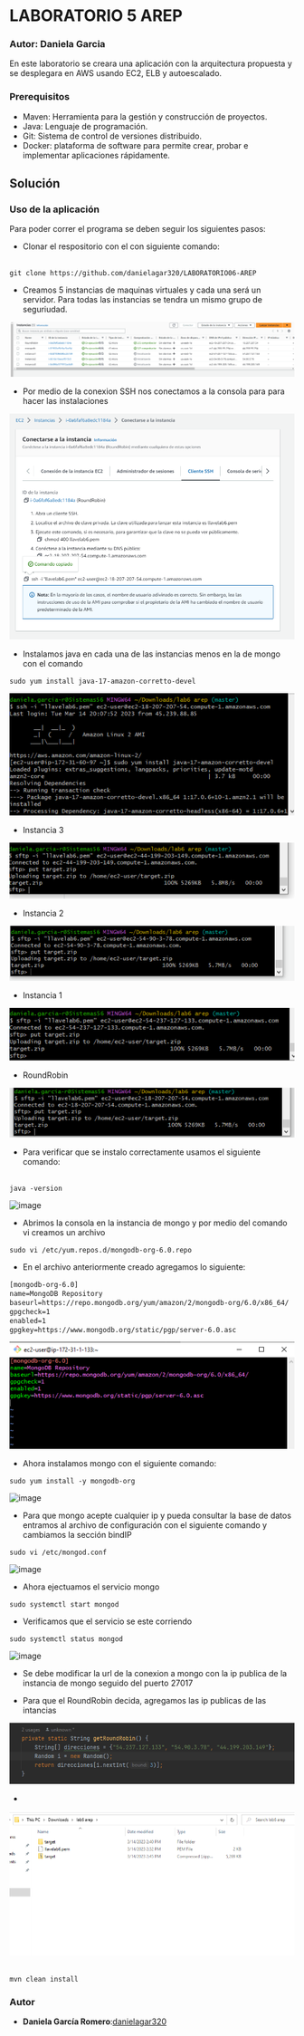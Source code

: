 # LABORATORIO 5 AREP

### Autor: Daniela Garcia 

En este laboratorio se creara una aplicación con la arquitectura propuesta y se desplegara en AWS usando EC2, ELB y autoescalado.




### Prerequisitos
* Maven: Herramienta para la gestión y construcción de proyectos.
* Java: Lenguaje de programación.
* Git: Sistema de control de versiones distribuido.
* Docker: plataforma de software para permite crear, probar e implementar aplicaciones rápidamente.

## Solución


### Uso de la aplicación

Para poder correr el programa se deben seguir los siguientes pasos:
* Clonar el respositorio con el con siguiente comando:

```

git clone https://github.com/danielagar320/LABORATORIO06-AREP

```
* Creamos 5 instancias de maquinas virtuales y cada una será un servidor. Para todas las instancias se tendra un mismo grupo de seguriudad. 

![](img/img.png)

* Por medio de la conexion SSH nos conectamos a la consola para para hacer las instalaciones

![](img/img_2.png)


* Instalamos java en cada una de las instancias menos en la de mongo con el comando

```
sudo yum install java-17-amazon-corretto-devel

```

![](img/img_4.png)

* Instancia 3

![](img/img_5.png)

* Instancia 2

![](img/img_6.png)
* Instancia 1

![](img/img_7.png)

* RoundRobin

![](img/img_8.png)

* Para verificar que se instalo correctamente usamos el siguiente comando:

```

java -version

```

![image](https://user-images.githubusercontent.com/111092204/225782257-c507d3ad-7df4-41e4-acc2-bda73745533e.png)

* Abrimos la consola en la instancia de mongo y por medio del comando vi creamos un archivo

```
sudo vi /etc/yum.repos.d/mongodb-org-6.0.repo

```

* En el archivo anteriormente creado agregamos lo siguiente:

```
[mongodb-org-6.0]
name=MongoDB Repository
baseurl=https://repo.mongodb.org/yum/amazon/2/mongodb-org/6.0/x86_64/
gpgcheck=1
enabled=1
gpgkey=https://www.mongodb.org/static/pgp/server-6.0.asc

```

![](img/img_10.png)

* Ahora instalamos mongo con el siguiente comando:

```
sudo yum install -y mongodb-org

```

![image](https://user-images.githubusercontent.com/111092204/225783397-36b4fefc-36b1-496f-81f6-7bc052ab9e80.png)

* Para que mongo acepte cualquier ip y pueda consultar la base de datos entramos al archivo de configuración con el siguiente comando y cambiamos la sección bindIP

```
sudo vi /etc/mongod.conf

```

![image](https://user-images.githubusercontent.com/111092204/225783961-7bb18af0-6a5a-4859-8ad1-8e9e009ef232.png)

* Ahora ejectuamos el servicio mongo

```
sudo systemctl start mongod

```

* Verificamos que el servicio se este corriendo

```
sudo systemctl status mongod

```

![image](https://user-images.githubusercontent.com/111092204/225784527-d89582a7-22eb-492a-aeb9-e8447f116b4d.png)

* Se debe modificar la url de la conexion a mongo con la ip publica de la instancia de mongo seguido del puerto 27017

* Para que el RoundRobin decida, agregamos las ip publicas de las intancias 

![](img/img9.png)

* 


![](img/img_3.png)






```

mvn clean install

```




### Autor

* **Daniela García Romero**:[danielagar320](https://github.com/danielagar320)
